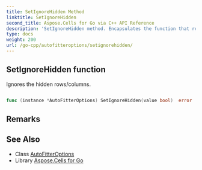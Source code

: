 ```yaml
---
title: SetIgnoreHidden Method 
linktitle: SetIgnoreHidden
second_title: Aspose.Cells for Go via C++ API Reference
description: 'SetIgnoreHidden method. Encapsulates the function that represents setignorehidden in Go.'
type: docs
weight: 200
url: /go-cpp/autofitteroptions/setignorehidden/
---
```


## SetIgnoreHidden function

Ignores the hidden rows/columns.

```go

func (instance *AutoFitterOptions) SetIgnoreHidden(value bool)  error

```

## Remarks


## See Also

* Class [AutoFitterOptions](../)
* Library [Aspose.Cells for Go](../../)
